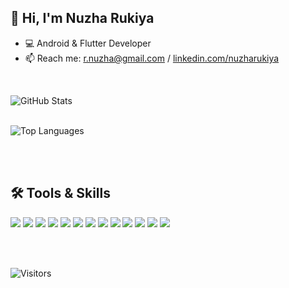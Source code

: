 <!--
**hzaun/hzaun** is a ✨ _special_ ✨ repository because its `README.md` (this file) appears on your GitHub profile.

Here are some ideas to get you started:

- 🔭 I’m currently working on ...
- 🌱 I’m currently learning ...
- 👯 I’m looking to collaborate on ...
- 🤔 I’m looking for help with ...
- 💬 Ask me about ...
- 📫 How to reach me: ...
- 😄 Pronouns: ...
- ⚡ Fun fact: ...
-->

## 👋 Hi, I'm Nuzha Rukiya

- 💻 Android & Flutter Developer
- 📫 Reach me: [r.nuzha@gmail.com](mailto:r.nuzha@gmail.com) / [linkedin.com/nuzharukiya](https://www.linkedin.com/in/nuzharukiya/) 
<br>

![GitHub Stats](https://github-readme-stats-eosin-sigma.vercel.app/api?username=hzaun&show_icons=true&count_private=true&theme=radical)
<br><br>

![Top Languages](https://github-readme-stats-eosin-sigma.vercel.app/api/top-langs?username=hzaun&layout=compact&count_private=true&hide=css,html&theme=radical)


<br><br>

## 🛠 Tools & Skills

<p align="left">
  <img src="https://img.shields.io/badge/Android-3DDC84?style=for-the-badge&logo=android&logoColor=white"/>
  <img src="https://img.shields.io/badge/Kotlin-0095D5?style=for-the-badge&logo=kotlin&logoColor=white"/>
  <img src="https://img.shields.io/badge/Java-007396?style=for-the-badge&logo=java&logoColor=white"/>
  <img src="https://img.shields.io/badge/Dart-0175C2?style=for-the-badge&logo=dart&logoColor=white"/>
  <img src="https://img.shields.io/badge/Flutter-02569B?style=for-the-badge&logo=flutter&logoColor=white"/>
  <img src="https://img.shields.io/badge/Firebase-FFCA28?style=for-the-badge&logo=firebase&logoColor=black"/>
  <img src="https://img.shields.io/badge/Git-F05032?style=for-the-badge&logo=git&logoColor=white"/>
  <img src="https://img.shields.io/badge/Hilt-34A853?style=for-the-badge&logo=google&logoColor=white"/>
  <img src="https://img.shields.io/badge/Dagger2-FF6D00?style=for-the-badge&logo=google&logoColor=white"/>
  <img src="https://img.shields.io/badge/Jetpack-4285F4?style=for-the-badge&logo=android&logoColor=white"/>
  <img src="https://img.shields.io/badge/FCM-FFCA28?style=for-the-badge&logo=firebase&logoColor=black"/>
  <img src="https://img.shields.io/badge/Node.js-339933?style=for-the-badge&logo=nodedotjs&logoColor=white"/>
  <img src="https://img.shields.io/badge/TypeScript-3178C6?style=for-the-badge&logo=typescript&logoColor=white"/>
</p>
<br><br>

![Visitors](https://komarev.com/ghpvc/?username=hzaun)
